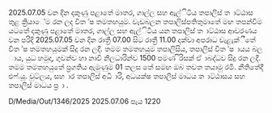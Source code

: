 2025.07.05 වන දින දකුණු පළාතේ මාතර, ගාල්ල සහ ඇල්ිටිය තපාලිස් ත ාට්ඨාස තුළ ක්‍රියාේම රන ලද විත ්ෂ තමතහයුම. වැඩබලන තපාලිස්පතිතුමාතේ මඟ තපන්වීම යටතේ දකුණු පළාතේ මාතර, ගාල්ල සහ ඇල්ිටිය යන තපාලිස් ත ාට්ඨාස ආවරණය වන පරිදි 2025.07.05 වන දින රාත්‍රී 07.00 සිට රාත්‍රී 11.00 දක්වා අපරාධ වැළැක්ීතේ විත ්ෂ තමතහයුමක් සිදු රන ලදී. තමම තමතහයුම තපාලිසිය, තපාලිස් විත ්ෂ ායය බල ාය, යුධ හමුදා, ගුවන්ව හා නාවි නිලධාරින්ව 1500 පමණ ිරිසක් ඒ ාබද්ධව සිදු රන ලදී. තමම තමතහයුතේ ප්‍රගතිය ඇමුණුම 01 තලස තේ සමඟ ඔබ තවත තයාමු රමි. නීතිතේදී එෆ්.යූ. වුට්ලය, සහ ාර තපාලිස් අධි ාරි, අධයක්ෂ තපාලිස් මාධය ත ාට්ඨාසය සහ තපාලිස් මාධය ප්‍ර ා .

D/Media/Out/1346/2025 2025.07.06 පැය 1220
